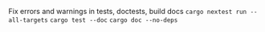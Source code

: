 Fix errors and warnings in tests, doctests, build docs
`cargo nextest run --all-targets`
`cargo test --doc`
`cargo doc --no-deps`